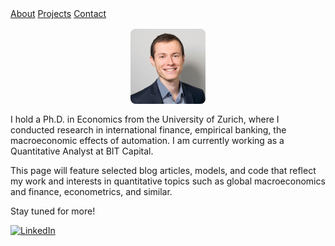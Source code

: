 <!DOCTYPE html>
<html lang="en">
<head>
  <meta charset="UTF-8">
  <title>Vladimir Sulaja – Personal Webpage</title>
  <meta name="viewport" content="width=device-width, initial-scale=1.0">
  <link rel="stylesheet" href="style.css">
</head>
<body>

<div class="navbar">
  <a href="#about">About</a>
  <a href="#projects">Projects</a>
  <a href="#contact">Contact</a>
</div>

<div class="container">

  <img src="photo.jpg" alt="My Photo" style="border-radius: 8px; max-width: 120px; display: block; margin: 1rem auto;">

  I hold a Ph.D. in Economics from the University of Zurich, where I conducted research in international finance, empirical banking, the macroeconomic effects of automation. I am currently working as a Quantitative Analyst at BIT Capital. <br />

  This page will feature selected blog articles, models, and code that reflect my work and interests in quantitative topics such as global macroeconomics and finance, econometrics, and similar.<br />

  Stay tuned for more!<br />

  <a href="https://www.linkedin.com/in/vladimir-sulaja-43686550" target="_blank">
    <img src="https://cdn.jsdelivr.net/gh/simple-icons/simple-icons/icons/linkedin.svg" alt="LinkedIn" style="width: 24px; height: 24px;">
  </a>

</div>

</body>
</html>
